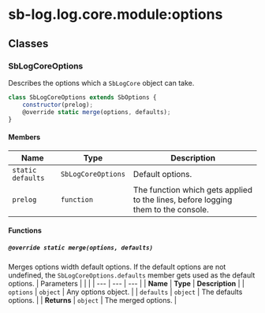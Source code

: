 # sb-log.log.core.module:options
## Classes
### SbLogCoreOptions
Describes the options which a `SbLogCore` object can take.
```js
class SbLogCoreOptions extends SbOptions {
	constructor(prelog);
	@override static merge(options, defaults);
}
```
#### Members
| Name | Type | Description | 
| --- | --- | --- |
| `static defaults` | `SbLogCoreOptions` | Default options. | 
| `prelog` | `function` | The function which gets applied to the lines, before logging them to the console. | 

#### Functions
##### `@override static merge(options, defaults)`
Merges options width default options. If the default options are not undefined, the `SbLogCoreOptions.defaults` member gets used as the default options.
| Parameters |  |  | 
| --- | --- | --- |
| **Name** | **Type** | **Description** | 
| `options` | `object` | Any options object. | 
| `defaults` | `object` | The defaults options. | 
| **Returns** | `object` | The merged options. | 

